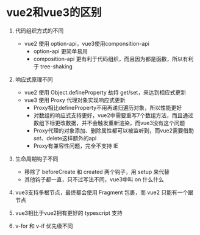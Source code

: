 # vue2和vue3的区别

1. 代码组织方式的不同
    - vue2 使用 option-api，vue3使用componsition-api
        + option-api 更简单易用
        + composition-api 更有利于代码组织，而且因为都是函数，所以有利于 tree-shaking

2. 响应式原理不同
    - vue2 使用 Object.defineProperty 劫持 get/set，来达到相应式更新
    - vue3 使用 Proxy 代理对象实现响应式更新
        + Proxy相比defineProperty不用再递归遍历对象，所以性能更好
        + 对数组的响应式支持更好，vue2中需要重写7个数组方法，而且通过数组下标更改数据，并不会触发重新渲染，而vue3没有这个问题
        + Proxy代理的对象添加、删除属性都可以被监听到，而vue2需要借助$set、$delete这样额外的api
        + Proxy有兼容性问题，完全不支持 IE

3. 生命周期钩子不同
    - 移除了 beforeCreate 和 created 两个钩子，用 setup 来代替
    - 其他钩子都一直，只不过写法不同，vue3中叫 on 什么什么

4. vue3支持多根节点，最终都会使用 Fragment 包裹，而 vue2 只能有一个跟节点

5. vue3相比于vue2拥有更好的 typescript 支持

6. v-for 和 v-if 优先级不同
